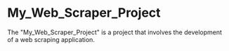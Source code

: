 # My_Web_Scraper_Project
The "My_Web_Scraper_Project" is a project that involves the development of a web scraping application.
